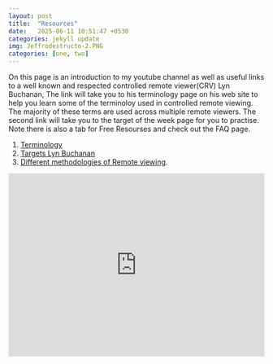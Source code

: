 ```yaml
---
layout: post
title:  "Resources"
date:   2025-06-11 10:51:47 +0530
categories: jekyll update
img: Jeffrodestructo-2.PNG
categories: [one, two]
---
```

On this page is an introduction to my youtube channel as well as useful links to a well known and respected controlled remote viewer(CRV) Lyn Buchanan, The link will take you to his terminology page on his web site to help you learn some of the terminoloy used in controlled remote viewing. The majority of these terms are used across multiple remote viewers. The second link will take you to the target of the week page for you to practise. Note there is also a tab for Free Resourses and check out the FAQ page.  
1. [Terminology][link-one] 
2. [Targets Lyn Buchanan][link-2]
3. [Different methodologies of Remote viewing][last-link].



<iframe width="100%" height="360" src="https://www.youtube.com/embed/7-MVyx36koY" frameborder="0" allowfullscreen></iframe>

[link-one]: https://www.crviewer.com/terminology.php
[link-2]:   https://www.crviewer.com/targets/targetindex.php
[last-link]: https://rviewer.com/other-types-of-remote-viewing/

